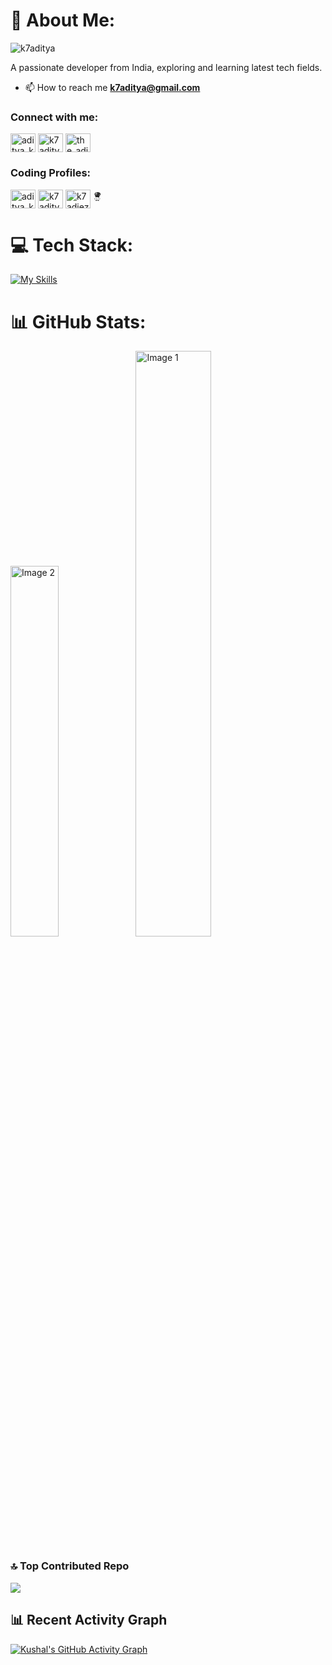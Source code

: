 
# 💫 About Me:
<p align="left"> <img src="https://komarev.com/ghpvc/?username=k7aditya&label=Profile%20views&color=0e75b6&style=flat" alt="k7aditya" /> </p>

A passionate developer from India, exploring and learning latest tech fields.

- 📫 How to reach me **k7aditya@gmail.com**

<h3 align="left">Connect with me:</h3>



<p align="left">
<a href="https://twitter.com/aditya_k1955" target="blank"><img align="center" src="https://raw.githubusercontent.com/rahuldkjain/github-profile-readme-generator/master/src/images/icons/Social/twitter.svg" alt="aditya_k1955" height="30" width="40" /></a>
<a href="https://linkedin.com/in/k7aditya" target="blank"><img align="center" src="https://raw.githubusercontent.com/rahuldkjain/github-profile-readme-generator/master/src/images/icons/Social/linked-in-alt.svg" alt="k7aditya" height="30" width="40" /></a>
<a href="https://instagram.com/the_aditya_k_" target="blank"><img align="center" src="https://raw.githubusercontent.com/rahuldkjain/github-profile-readme-generator/master/src/images/icons/Social/instagram.svg" alt="the_aditya_k_" height="30" width="40" /></a>
</p>

<h3 align="left">Coding Profiles:</h3>
<p align="left">
<a href="https://codeforces.com/profile/aditya_k_iiita" target="blank"><img align="center" src="https://raw.githubusercontent.com/rahuldkjain/github-profile-readme-generator/master/src/images/icons/Social/codeforces.svg" alt="aditya_k_iiita" height="30" width="40" /></a>
<a href="https://www.leetcode.com/k7aditya" target="blank"><img align="center" src="https://raw.githubusercontent.com/rahuldkjain/github-profile-readme-generator/master/src/images/icons/Social/leet-code.svg" alt="k7aditya" height="30" width="40" /></a>
<a href="https://auth.geeksforgeeks.org/user/k7adiez3d" target="blank"><img align="center" src="https://raw.githubusercontent.com/rahuldkjain/github-profile-readme-generator/master/src/images/icons/Social/geeks-for-geeks.svg" alt="k7adiez3d" height="30" width="40" /></a>
<a href="https://www.codechef.com/users/k7aditya" target="blank"><svg xmlns="http://www.w3.org/2000/svg" width="1em" height="1em" viewBox="0 0 24 24">
	<path fill="currentColor" d="M11.257.004q-.554.014-1.1.095c-.54.054-1.08.325-1.675.595c-.757.324-1.515.649-2.218.703c-1.19.378-1.568.919-1.892 1.351c0 .054-.054.108-.054.108c-.433.865-.487 1.73-.325 2.595c.162.541.378 1.029.54 1.515c.38 1.028.758 2 .92 3.136c.163.325.324.757.432 1.19c.27.865.542 1.838 1.353 2.595l.006-.003c.017.019.03.04.048.057l.021-.01l-.02-.584c.648-.974 1.566-1.623 2.864-1.893c.52-.11 1.081-.15 1.663-.128a8.8 8.8 0 0 1 1.798.236c1.46.378 2.595 1.136 2.65 1.785c.027.354.04.695.032 1.036q-.001.096-.007.193l.136.068a.64.64 0 0 0 .206-.19l.003-.003l.006-.008c.04-.054.075-.124.11-.194c.02-.037.038-.086.056-.129c.205-.462.362-1.153.538-1.963c.054-.27.11-.487.163-.703c.433-.973 1.027-1.838 1.622-2.65c.973-1.35 1.892-2.595 1.784-4.055c-1.784-3.461-4.272-4.002-5.57-4.272c-.216-.054-.323-.054-.485-.108c-1.338-.244-2.494-.396-3.605-.365M16.3 14.383a10 10 0 0 0-.032-.983c-.054-.703-1.19-1.46-2.704-1.838a9.5 9.5 0 0 0-1.744-.236a6.8 6.8 0 0 0-1.555.128c-1.244.27-2.216.92-2.811 1.892l.051 1.431c.667-.355 1.733-.874 3.14-1c.065-.005.136-.005.204-.009c.117-.013.266-.044.444-.044c1.607 0 3.268.534 4.877 1.648q.057-.412.07-.823l.045.023c.002-.063.014-.127.015-.19zM11.256.058c.124-.004.254.01.379.011q-.345-.003-.687.016c.103-.006.205-.024.308-.027M10.44.13c-.076.009-.153.013-.229.024c-.817.117-1.774.701-2.75 1.045c.355-.132.714-.296 1.075-.45c.54-.27 1.135-.541 1.621-.595c.094-.014.189-.013.283-.024m-.229.24c.162 0 .379 0 .541.054a1 1 0 0 0-.37-.014a1.2 1.2 0 0 1 .316.068c.58 1-.426 5.279-.679 8.149a57 57 0 0 0 .463 2.72c-.703-1.784-1.406-4.921-1.515-7.354c-.054-.973.001-1.839.218-2.487C9.4.855 9.725.423 10.21.369zm3.136.27c-.81 2.11-.918 6.11-.972 7.354c-.054.54 0 1.73.054 2.595c0 .216.054.432.054.649c0-.217-.054-.379-.054-.595c-.433-3.244-.974-7.136.918-10.002m3.352.379c-.27 2.162-1.405 3.19-1.783 5.3c-.108 1.676-.325 3.622-.379 5.298c-.054-1.676 0-3.46.27-5.245c.27-1.838.865-3.677 1.892-5.353m-10.17.63a.86.86 0 0 1 .6.236l-.014-.007c.133.092.266.209.393.384c-.204.968.255 3.032.04 4.67c.076 1.548.071 3.18.849 4.459c-.98-1.51-1.176-3.437-1.322-5.236c-.113-1.09-.204-2.097-.464-2.903c-.144-.305-.269-.575-.384-.822c-.024-.037-.044-.079-.07-.114a.58.58 0 0 1-.162-.377c0-.054.053-.162.108-.162c.054-.054.161-.056.215-.11a1 1 0 0 1 .21-.018m-1.347.613c-.06.02-.092.041-.14.061c.177-.034.362.034.52.318c-.188.892.436 3.369.428 5.104c.313 1.848.55 3.85 1.572 5.115c-1.19-1.351-1.676-3.73-2.054-5.731c-.325-1.568-.596-2.92-1.136-3.352c-.054-.108-.108-.163-.108-.271c0-.162 0-.379.108-.595c-.277.634-.405 1.267-.37 1.901a3.84 3.84 0 0 1 .37-1.901c0-.054.054-.054.054-.108c.012-.016.031-.035.044-.051a.9.9 0 0 1 .226-.257c.055-.061.096-.12.159-.182c-.053.056-.088.11-.134.165c.027-.018.052-.037.084-.052a.5.5 0 0 1 .377-.164m-.377.164c-.004.007-.008.01-.012.018l.037-.03zm14.76 1.134l-.005.015c.038-.005.075-.017.113-.015c-.037-.002-.076.01-.115.02c-.863 2.642-1.887 5.284-2.911 7.926l-.002.003c-.087.465-.234.884-.54 1.19c.433-.487.486-1.191.54-2.056c.054-.811.054-1.676.487-2.542c0-.053.001-.105.053-.159l.001-.002c.097-.353.202-.689.317-1.018c.418-1.29 1.14-3.166 2.013-3.34c.016-.006.034-.019.05-.022M8.374 16.21l-.324.108c.162.217.27.38.378.433a.8.8 0 0 0 .379.108c.054 0 .161 0 .215-.054l.812-.27c.054 0 .108-.054.162-.054c.108 0 .162 0 .27.054l.271.27l.27-.054c-.108-.162-.27-.323-.378-.377s-.217-.11-.379-.11h-.108l-.866.325h-.161c-.109 0-.216 0-.27-.054s-.163-.162-.271-.325m-2.596.541c-.27.162-.649.433-1.19.649s-.973.433-1.19.649q-.323.324-.323.649c0 .108.054.163.162.217c.054.054.163.054.217.108a28 28 0 0 1 2.216 1.08c.109.054.217.163.272.217c.054.054.107.054.161.054c.109 0 .27-.053.378-.162q.162-.162.163-.325c0-.108-.055-.161-.163-.215c0 0-.433-.217-1.19-.541a12 12 0 0 1-1.188-.595c.162-.27.486-.487.973-.703c.54-.216.92-.433 1.081-.595c.054-.054.054-.108.054-.162a.4.4 0 0 0-.108-.217a.42.42 0 0 0-.27-.108zm11.247 0a.4.4 0 0 0-.216.108c-.054.108-.109.163-.109.217v.054c.162.162.38.27.704.378c.27.054.54.163.811.217q.486.162.649.486v.055c0 .054-.109.162-.325.27c-.108.054-.325.217-.595.433c-.27.162-.433.323-.595.377c-.216.109-.378.217-.432.326c-.054.054-.054.107-.054.161c0 .108.054.108.108.216s.162.11.216.11s.108-.056.162-.056c.27-.162.65-.378 1.082-.757c.486-.378.865-.648 1.082-.81c.216-.108.323-.217.323-.38c0-.053 0-.161-.108-.215c-.378-.433-.918-.702-1.567-.919c-.108-.054-.27-.109-.595-.163c-.162-.054-.325-.108-.433-.108zm-2.974.81c-.27 0-.487.056-.649.218c-.216.162-.27.432-.216.757c0 .27.108.486.27.703s.379.325.595.325c.162 0 .27-.056.433-.11c.27-.162.379-.432.379-.918c0-.379-.109-.649-.271-.81a.9.9 0 0 0-.541-.164zm-4.488.055c-.27 0-.486.055-.648.217c-.217.162-.27.432-.216.757c0 .27.107.486.27.702s.378.326.594.326c.163 0 .271-.056.433-.11c.27-.162.378-.432.378-.918c0-.433-.108-.703-.27-.81a.9.9 0 0 0-.54-.164zm0 .65c.163 0 .271.108.271.27s-.163.27-.27.27c-.163 0-.27-.108-.27-.27s.107-.27.27-.27m4.38.054c.162 0 .271.107.271.27c0 .108-.109.27-.27.27c-.163 0-.27-.108-.27-.27s.107-.27.27-.27m-2.703 2.108l.162.324a1 1 0 0 0 .216.271c.054.054.163.162.27.162h.109c.108 0 .161 0 .215-.054s.164-.054.218-.108l.161-.162c.054-.054.108-.109.108-.163c.054-.054.054-.108.108-.162c0-.054.054-.108.054-.108c-.054.108-.162.216-.216.324c-.108.054-.161.163-.27.163c-.107.054-.216.054-.324.054s-.216 0-.27-.054c-.108 0-.163-.054-.217-.108l-.162-.163c-.054-.054-.108-.162-.162-.216m-.866 1.028c-1.136 0-1.838 1.514-3.46.162c-.432 2.65 2.758 2.866 4.11 1.73c.92-.81.648-1.946-.65-1.892m2.866 0c-1.297-.054-1.568 1.082-.648 1.893c1.351 1.135 4.54.918 4.108-1.731c-1.622 1.352-2.27-.162-3.46-.162" />
</svg></a>
</p>

# 💻 Tech Stack:
[![My Skills](https://skillicons.dev/icons?i=cpp,c,python,git,html,css,figma,javascript,react,mysql,linux,github,bootstrap,nodejs,expressjs,postgresql,jquery)](https://github.com/k7aditya)

# 📊 GitHub Stats:
<span><img style="width: 39%;" src="https://github-readme-stats.vercel.app/api/top-langs/?username=k7aditya&theme=nightowl&hide_border=false&include_all_commits=false&count_private=false&layout=compact" alt="Image 2"></span>
<span><img style="width: 49%;" src="https://github-readme-stats.vercel.app/api?username=k7aditya&theme=nightowl&hide_border=false&include_all_commits=false&count_private=false" alt="Image 1"></span>


### 🔝 Top Contributed Repo
![](https://github-contributor-stats.vercel.app/api?username=k7aditya&limit=5&theme=radical&combine_all_yearly_contributions=true)

## 📊 Recent Activity Graph
[![Kushal's GitHub Activity Graph](https://github-readme-activity-graph.vercel.app/graph?username=k7aditya&bg_color=000000&color=ababab&line=7e00e6&point=d1d1d1&area=true&hide_border=true)](https://github.com/k7aditya)

